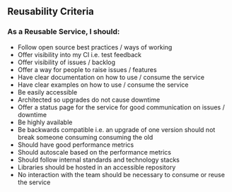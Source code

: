 ## Reusability Criteria

### As a Reusable Service, I should: 
- Follow open source best practices / ways of working
- Offer visibility into my CI i.e. test feedback
- Offer visibility of issues / backlog
- Offer a way for people to raise issues / features
- Have clear documentation on how to use / consume the service
- Have clear examples on how to use / consume the service
- Be easily accessible
- Architected so upgrades do not cause downtime
- Offer a status page for the service for good communication on issues / downtime
- Be highly available
- Be backwards compatible i.e. an upgrade of one version should not break someone consuming consuming the old
- Should have good performance metrics
- Should autoscale based on the performance metrics
- Should follow internal standards and technology stacks
- Libraries should be hosted in an accessible repository
- No interaction with the team should be necessary to consume or reuse the service
